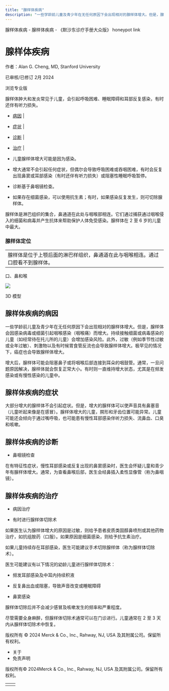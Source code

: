 ```yaml
---
title: "腺样体疾病"
description: "一些学龄前儿童及青少年在无任何原因下会出现相对的腺样体增大。但是，腺样体会因感染病毒或细菌引起咽喉感染（咽喉痛）而增大。持续接触细菌或病毒感染的儿童（如经常待在托儿所的儿童）会增加感染风险。此外，过敏（例如季节性过敏或全年过敏）、刺激物以及有时候胃食管反流也会导致腺样体增大。极罕见的情况下，癌症也会导致腺样体增大。"
---
```


﻿腺样体疾病 \- 腺样体疾病 \- 《默沙东诊疗手册大众版》 honeypot link

# 腺样体疾病

作者：Alan G. Cheng, MD, Stanford University

已审核/已修订 2月 2024

浏览专业版

腺样体肿大和发炎常见于儿童，会引起呼吸困难、睡眠障碍和耳部反复感染，有时还伴有听力损失。

- [病因](#病因_v45681023_zh) \|
- [症状](#症状_v45681028_zh) \|
- [诊断](#诊断_v45681035_zh) \|
- [治疗](#治疗_v45681043_zh) \|

- 儿童腺样体增大可能是因为感染。

- 增大通常不会引起任何症状，但偶尔会导致呼吸困难或吞咽困难，有时会反复出现鼻窦或耳部感染（有时还伴有听力损失）或阻塞性睡眠呼吸暂停。

- 诊断基于鼻咽镜检查。

- 如果存在细菌感染，可以使用抗生素；有时，如果感染反复发生，则可切除腺样体。


腺样体是淋巴组织的集合，鼻通道在此处与咽喉部相连。它们通过捕获通过咽喉侵入的细菌和病毒并产生抗体来帮助保护人体免受感染。腺样体在 2 至 6 岁的儿童中最大。

### 腺样体定位

|     |
| --- |
| 腺样体是位于上颚后面的淋巴样组织，鼻通道在此与咽喉相连。通过口腔看不到腺样体。<br> |

口、鼻和喉

![](https://edge.sitecorecloud.io/mmanual-ssq1ci05/media/home/images/b/i/o/biodigital-human-snapshot-mouth-nose-throat-cv-sized_zh.jpg?thn=0&sc_lang=zh&mw=500)

3D 模型

## 腺样体疾病的病因

一些学龄前儿童及青少年在无任何原因下会出现相对的腺样体增大。但是，腺样体会因感染病毒或细菌引起咽喉感染（咽喉痛）而增大。持续接触细菌或病毒感染的儿童（如经常待在托儿所的儿童）会增加感染风险。此外，过敏（例如季节性过敏或全年过敏）、刺激物以及有时候胃食管反流也会导致腺样体增大。极罕见的情况下，癌症也会导致腺样体增大。

增大后，腺样体可能会阻塞鼻子或将咽喉后部连接到耳朵的咽鼓管。通常，一旦问题原因解决，腺样体就会恢复正常大小。有时则一直维持增大状态，尤其是在频发感染或有慢性感染的儿童中。

## 腺样体疾病的症状

大部分增大的腺样体不会引起症状。但是，增大的腺样体可以使声音具有鼻塞音（儿童听起来像是在感冒）。腺样体增大的儿童，腭形和牙齿位置可能异常。儿童可能还会倾向于通过嘴呼吸，也可能患有慢性耳部感染伴听力损失、流鼻血、口臭和咳嗽。

## 腺样体疾病的诊断

- 鼻咽镜检查


在有特征性症状，慢性耳部感染或反复出现的鼻窦感染时，医生会怀疑儿童和青少年有腺样体增大。通常，为查看鼻喉后部，医生会经鼻插入柔性显像管（称为鼻咽镜）。

## 腺样体疾病的治疗

- 病因治疗

- 有时进行腺样体切除术


如果医生认为腺样体增大的原因是过敏，则给予患者皮质类固醇鼻喷剂或其他药物治疗，如抗组胺药（口服）。如果原因是细菌感染，则给予抗生素治疗。

如果儿童持续存在耳部感染，医生可能建议手术切除腺样体（称为腺样体切除术）。

医生可能建议有以下情况的幼龄儿童进行腺样体切除术：

- 频发耳部感染及中耳内持续积液

- 反复鼻出血或阻塞，导致声音改变或睡眠障碍

- 鼻窦感染


腺样体切除后并不会减少感冒及咳嗽发生的频率和严重程度。

尽管需要全身麻醉，但腺样体切除术通常可以在门诊进行。儿童通常在 2 至 3 天内从腺样体切除术中恢复。



版权所有 © 2024
Merck & Co., Inc., Rahway, NJ, USA 及其附属公司。保留所有权利。

- 关于
- 免责声明

版权所有© 2024Merck & Co., Inc., Rahway, NJ, USA 及其附属公司。保留所有权利。

|     |     |
| --- | --- |
|  |  |
